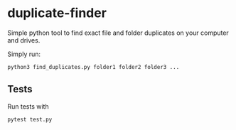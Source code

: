 # duplicate-finder
Simple python tool to find exact file and folder duplicates on your computer and drives.

Simply run:
```bash
python3 find_duplicates.py folder1 folder2 folder3 ...
```

## Tests
Run tests with
```bash
pytest test.py
```
